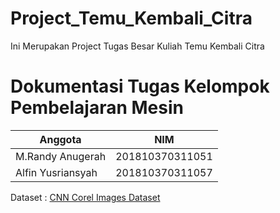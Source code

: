 # Project_Temu_Kembali_Citra
Ini Merupakan Project Tugas Besar Kuliah Temu Kembali Citra

#  Dokumentasi Tugas Kelompok Pembelajaran Mesin

|Anggota|NIM  |
|--|--|
| M.Randy Anugerah| 201810370311051  |
| Alfin Yusriansyah| 201810370311057 |

Dataset : [CNN Corel Images Dataset](https://www.kaggle.com/elkamel/cnn-corel-images/data)
